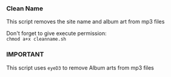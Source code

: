 ### Clean Name

This script removes the site name and album art from mp3 files

Don't forget to give execute permission:  
    ```chmod a+x cleanname.sh```
    
### IMPORTANT
This script uses `eyeD3` to remove Album arts from mp3 files

